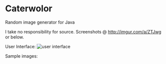 # Caterwolor
Random image generator for Java

I take no responsibility for source. Screenshots @ http://imgur.com/a/ZTJwg or below.

User Interface:
![user interface](https://i.imgur.com/O4P0o8i.png)

Sample images:
